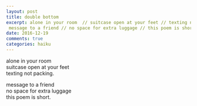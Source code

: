 ```yaml
---
layout: post
title: double bottom
excerpt: alone in your room  // suitcase open at your feet // texting not packing. 
 message to a friend // no space for extra luggage // this poem is short.
date: 2016-12-19 
comments: true
categories: haiku 
---
```


alone in your room <br> 
suitcase open at your feet  
texting not packing.  

message to a friend <br>
no space for extra luggage <br>
this poem is short. 